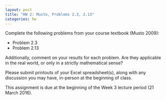 ```yaml
---
layout: post
title: "HW 2: Musto, Problems 2.3, 2.13"
categories: hw
---
```


Complete the following problems from your course textbook (Musto 2009):

- Problem 2.3
- Problem 2.13

Additionally, comment on your results for each problem.
Are they applicable in the real world, or only in a strictly mathematical sense?

Please submit printouts of your Excel spreadsheet(s), along with any discussion you may have, in-person at the beginning of class.

This assignment is due at the beginning of the Week 3 lecture period (21 March 2016).
